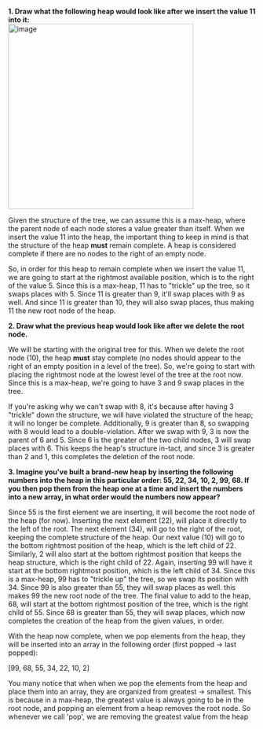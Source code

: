 
**1. Draw what the following heap would look like after we insert the value 11 into it:**<br>
<img width="377" alt="image" src="https://user-images.githubusercontent.com/11669149/229943640-2f9f7951-a9c6-4e4a-86f2-ea5dcd4bc64a.png">

Given the structure of the tree, we can assume this is a max-heap, where the parent node of each node stores a value greater than itself. When we insert the value 11 into the heap, the important thing to keep in mind is that the structure of the heap **must** remain complete. A heap is considered complete if there are no nodes to the right of an empty node. 

So, in order for this heap to remain complete when we insert the value 11, we are going to start at the rightmost available position, which is to the right of the value 5. Since this is a max-heap, 11 has to "trickle" up the tree, so it swaps places with 5. Since 11 is greater than 9, it'll swap places with 9 as well. And since 11 is greater than 10, they will also swap places, thus making 11 the new root node of the heap.

**2. Draw what the previous heap would look like after we delete the root node.**

We will be starting with the original tree for this. When we delete the root node (10), the heap **must** stay complete (no nodes should appear to the right of an empty position in a level of the tree). So, we're going to start with placing the rightmost node at the lowest level of the tree at the root now. Since this is a max-heap, we're going to have 3 and 9 swap places in the tree. 

If you're asking why we can't swap with 8, it's because after having 3 "trickle" down the structure, we will have violated the structure of the heap; it will no longer be complete. Additionally, 9 is greater than 8, so swapping with 8 would lead to a double-violation. After we swap with 9, 3 is now the parent of 6 and 5. Since 6 is the greater of the two child nodes, 3 will swap places with 6. This keeps the heap's structure in-tact, and since 3 is greater than 2 and 1, this completes the deletion of the root node.

**3. Imagine you've built a brand-new heap by inserting the following numbers into the heap in this particular order: 55, 22, 34, 10, 2, 99, 68. If you then pop them from the heap one at a time and insert the numbers into a new array, in what order would the numbers now appear?**

Since 55 is the first element we are inserting, it will become the root node of the heap (for now). Inserting the next element (22), will place it directly to the left of the root. The next element (34), will go to the right of the root, keeping the complete structure of the heap. Our next value (10) will go to the bottom rightmost position of the heap, which is the left child of 22. Similarly, 2 will also start at the bottom rightmost position that keeps the heap structure, which is the right child of 22. Again, inserting 99 will have it start at the bottom rightmost position, which is the left child of 34. Since this is a max-heap, 99 has to "trickle up" the tree, so we swap its position with 34. Since 99 is also greater than 55, they will swap places as well. this makes 99 the new root node of the tree. The final value to add to the heap, 68, will start at the bottom rightmost position of the tree, which is the right child of 55. Since 68 is greater than 55, they will swap places, which now completes the creation of the heap from the given values, in order. 

With the heap now complete, when we pop elements from the heap, they will be inserted into an array in the following order (first popped -> last popped):<br>

[99, 68, 55, 34, 22, 10, 2]<br>

 You many notice that when when we pop the elements from the heap and place them into an array, they are organized from greatest -> smallest. This is because in a max-heap, the greatest value is always going to be in the root node, and popping an element from a heap removes the root node. So whenever we call 'pop', we are removing the greatest value from the heap
